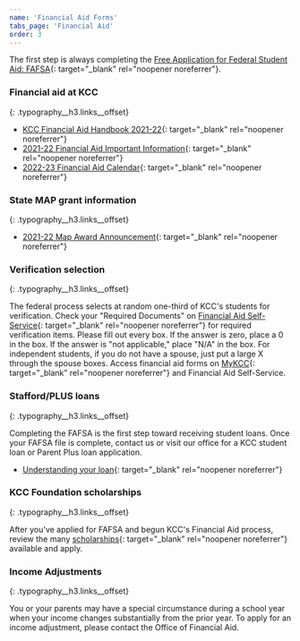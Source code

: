 ```yaml
---
name: 'Financial Aid Forms'
tabs_page: 'Financial Aid'
order: 3
---
```


The first step is always completing the [Free Application for Federal Student Aid: FAFSA](http://www.fafsa.gov/){: target="_blank" rel="noopener noreferrer"}.

### Financial aid at KCC
{: .typography__h3.links__offset}

* [KCC Financial Aid Handbook 2021-22](../uploads/pdf/21-22FinancialAidHandbook.pdf){: target="_blank" rel="noopener noreferrer"}
* [2021-22 Financial Aid Important Information](../uploads/pdf/21-22%20Financial%20Aid%20Important%20Information.pdf){: target="_blank" rel="noopener noreferrer"}
* [2022-23 Financial Aid Calendar](../uploads/pdf/22-23-FA-Calendar.pdf){: target="_blank" rel="noopener noreferrer"}

### State MAP grant information
{: .typography__h3.links__offset}

* [2021-22 Map Award Announcement​](../uploads/pdf/21-22%20MAP%20Award%20Announcement.pdf){: target="_blank" rel="noopener noreferrer"}

### Verification selection
{: .typography__h3.links__offset}

The federal process selects at random one-third of KCC's students for verification. Check your "Required Documents" on [Financial Aid Self-Service](https://selfservice.kcc.edu/Student/FinancialAid/Home){: target="_blank" rel="noopener noreferrer"} for required verification items. Please fill out every box. If the answer is zero, place a 0 in the box. If the answer is "not applicable," place "N/A" in the box. For independent students, if you do not have a spouse, just put a large X through the spouse boxes. Access financial aid forms on [MyKCC](https://my.kcc.edu/services/financialaid/Pages/default.aspx){: target="_blank" rel="noopener noreferrer"} and Financial Aid Self-Service.

### Stafford/PLUS loans
{: .typography__h3.links__offset}

Completing the FAFSA is the first step toward receiving student loans. Once your FAFSA file is complete, contact us or visit our office for a KCC student loan or Parent Plus loan application.

* [Understanding your loan](../uploads/understanding-federal-direct-staff-Loan.pdf){: target="_blank" rel="noopener noreferrer"}

### KCC Foundation scholarships
{: .typography__h3.links__offset}

After you've applied for FAFSA and begun KCC's Financial Aid process, review the many [scholarships](http://foundation.kcc.edu/scholarships/){: target="_blank" rel="noopener noreferrer"} available and apply.

### Income Adjustments
{: .typography__h3.links__offset}

You or your parents may have a special circumstance during a school year when your income changes substantially from the prior year. To apply for an income adjustment, please contact the Office of Financial Aid.​​​​
